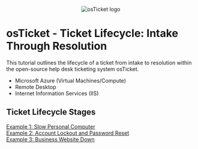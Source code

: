<p align="center">
<img src="https://i.imgur.com/Clzj7Xs.png" alt="osTicket logo"/>
</p>

<h1>osTicket - Ticket Lifecycle: Intake Through Resolution</h1>
This tutorial outlines the lifecycle of a ticket from intake to resolution within the open-source help desk ticketing system osTicket.<br />

- Microsoft Azure (Virtual Machines/Compute)
- Remote Desktop
- Internet Information Services (IIS)

<h2>Ticket Lifecycle Stages</h2>

[Example 1: Slow Personal Computer](https://github.com/ScotBlair/Example-1/tree/main)<br />
[Example 2: Account Lockout and Password Reset](https://github.com/ScotBlair/Example-2/tree/main)<br />
[Example 3: Business Website Down](https://github.com/ScotBlair/Example-3/tree/main)<br />

